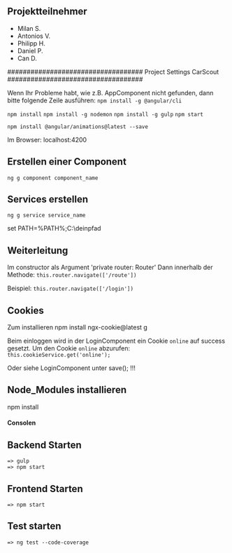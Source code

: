 ## Projektteilnehmer
- Milan S.
- Antonios V.
- Philipp H.
- Daniel P.
- Can D.

################################### Project Settings CarScout ###################################

Wenn Ihr Probleme habt, wie z.B. AppComponent nicht gefunden, dann bitte folgende Zeile ausführen:
`npm install -g @angular/cli`
 
`npm install`
`npm install -g nodemon`
`npm install -g gulp`
`npm start`

`npm install @angular/animations@latest --save`

Im Browser: localhost:4200

## Erstellen einer Component

`ng g component component_name`

## Services erstellen

`ng g service service_name`


set PATH=%PATH%;C:\deinpfad

## Weiterleitung

Im constructor als Argument 'private router: Router'
Dann innerhalb der Methode:
    `this.router.navigate(['/route'])` 

Beispiel: 
    `this.router.navigate(['/login'])` 

## Cookies
Zum installieren
npm install ngx-cookie@latest g

Beim einloggen wird in der LoginComponent ein Cookie `online` auf success gesetzt.
Um den Cookie `online` abzurufen:
    `this.cookieService.get('online');`

Oder siehe LoginComponent unter save(); !!!

## Node_Modules installieren

npm install 

#### Consolen
  ## Backend Starten
    => gulp
    => npm start
 
  ## Frontend Starten
    => npm start

  ## Test starten
    => ng test --code-coverage
